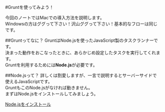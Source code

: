 #Gruntを使ってみよう！  

今回のノートではMacでの導入方法を説明します。  
Windowsの方はググって下さい！沢山ググって下さい！基本的なフローは同じです。

##Gruntってなに？
GruntはNode.jsを使ったJavaScript製のタスクランナーです。  
決まった動作をおこなったときに、あらかじめ設定したタスクを実行してくれます。  
Gruntを利用するためには**Node.js**が必要です。

##Node.jsって？
詳しくは割愛しますが、一言で説明するとサーバーサイドで使えるJavaScriptです。  
GruntもこのNode.jsがなければ動きません。  
まずはNode.jsをインストールしてみましょう。

[Node.jsをインストール](https://github.com/kaiji0811/studying_grunt/wiki/Node.js%E3%82%92%E3%82%A4%E3%83%B3%E3%82%B9%E3%83%88%E3%83%BC%E3%83%AB)